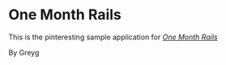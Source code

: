 # One Month Rails

This is the pinteresting sample application for 
[*One Month Rails*](http://onemonthrails.com)

By Greyg